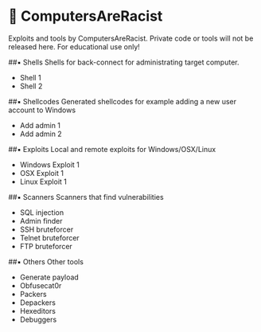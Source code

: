 # :ghost: ComputersAreRacist
Exploits and tools by ComputersAreRacist. Private code or tools will not be released here. For educational use only!

##:black_small_square: Shells
Shells for back-connect for administrating target computer.

* Shell 1
* Shell 2

##:black_small_square: Shellcodes
Generated shellcodes for example adding a new user account to Windows

* Add admin 1
* Add admin 2

##:black_small_square: Exploits
Local and remote exploits for Windows/OSX/Linux

* Windows Exploit 1
* OSX Exploit 1
* Linux Exploit 1

##:black_small_square: Scanners
Scanners that find vulnerabilities

* SQL injection
* Admin finder
* SSH bruteforcer
* Telnet bruteforcer
* FTP bruteforcer

##:black_small_square: Others
Other tools

* Generate payload
* Obfusecat0r
* Packers
* Depackers
* Hexeditors
* Debuggers

